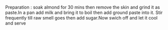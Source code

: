 Preparation : soak almond for 30 mins 
then remove the skin and grind it as
paste.In a pan add milk and bring it 
to boil then add ground paste into it.
Stir frequently till raw smell goes then
add sugar.Now swich off and let it cool 
and serve 
